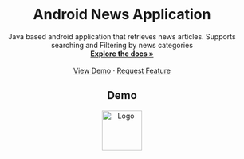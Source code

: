 <br />
<div align="center">

  <h1 align="center">Android News Application</h1>

  <p align="center">
      Java based android application that retrieves news articles. Supports searching and Filtering by news categories 
    <br />
    <a href="https://github.com/TONY-17/Android-News-App/tree/main/app"><strong>Explore the docs »</strong></a>
    <br />
    <br />
    <a href="#readme-demo">View Demo</a>
    ·
    <a href="https://github.com/TONY-17/Portfolio/issues">Request Feature</a>
  </p>
  
  <a name="readme-demo"></a>
  ## Demo
  <a href="https://github.com/othneildrew/Best-README-Template">
    <img src="images/logo.png" alt="Logo" width="80" height="80">
  </a>
  
  
   
</div>
